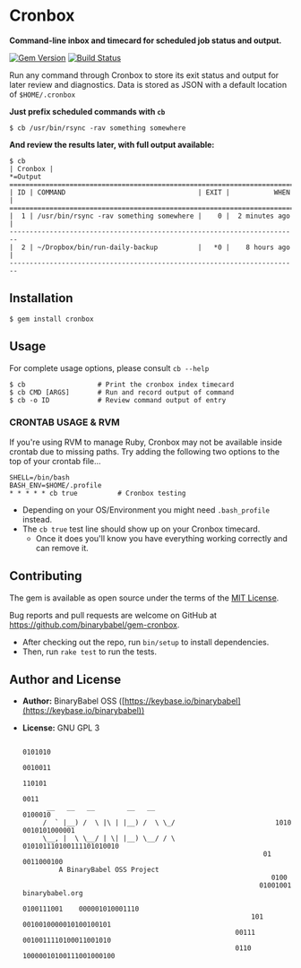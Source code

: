 # Cronbox

**Command-line inbox and timecard for scheduled job status and output.**

[![Gem Version](https://badge.fury.io/rb/cronbox.svg)](https://badge.fury.io/rb/cronbox) [![Build Status](https://travis-ci.org/binarybabel/gem-cronbox.svg?branch=master)](https://travis-ci.org/binarybabel/gem-cronbox)

Run any command through Cronbox to store its exit status and output for later review and diagnostics. Data is stored as JSON with a default location of `$HOME/.cronbox`

**Just prefix scheduled commands with `cb`**

    $ cb /usr/bin/rsync -rav something somewhere
    
**And review the results later, with full output available:**

```
$ cb
| Cronbox |                                                     *=Output
========================================================================
| ID | COMMAND                                 | EXIT |           WHEN |
========================================================================
|  1 | /usr/bin/rsync -rav something somewhere |    0 |  2 minutes ago |
------------------------------------------------------------------------
|  2 | ~/Dropbox/bin/run-daily-backup          |   *0 |    8 hours ago |
------------------------------------------------------------------------
```

## Installation

    $ gem install cronbox

## Usage

For complete usage options, please consult `cb --help`

    $ cb                  # Print the cronbox index timecard
    $ cb CMD [ARGS]       # Run and record output of command
    $ cb -o ID            # Review command output of entry
    
### CRONTAB USAGE & RVM

If you're using RVM to manage Ruby, Cronbox may not be available inside crontab due to missing paths. Try adding the following two options to the top of your crontab file...

```
SHELL=/bin/bash
BASH_ENV=$HOME/.profile
* * * * * cb true          # Cronbox testing
```

* Depending on your OS/Environment you might need `.bash_profile` instead. 
* The `cb true` test line should show up on your Cronbox timecard.
  * Once it does you'll know you have everything working correctly and can remove it.

## Contributing

The gem is available as open source under the terms of the [MIT License](http://opensource.org/licenses/MIT).

Bug reports and pull requests are welcome on GitHub at https://github.com/binarybabel/gem-cronbox.

* After checking out the repo, run `bin/setup` to install dependencies.
* Then, run `rake test` to run the tests.

## Author and License

 - **Author:** BinaryBabel OSS ([https://keybase.io/binarybabel](https://keybase.io/binarybabel))
 - **License:** GNU GPL 3

                                                                                 0101010            
                                                                              0010011               
                                                                            110101                  
                                                                          0011                      
             __   __   __        __   __                                           0100010          
            /  ` |__) /  \ |\ | |__) /  \ \_/                         1010    0010101000001         
            \__, |  \ \__/ | \| |__) \__/ / \                       010101110100111101010010        
                                                                   01     0011000100                
                A BinaryBabel OSS Project                                                           
                                                                     0100                           
                                                                  01001001    binarybabel.org       
                                                                 0100111001    000001010001110      
                                                                101       0010010000010100100101    
                                                            00111          0010011110100011001010   
                                                            0110            10000010100111001000100 

